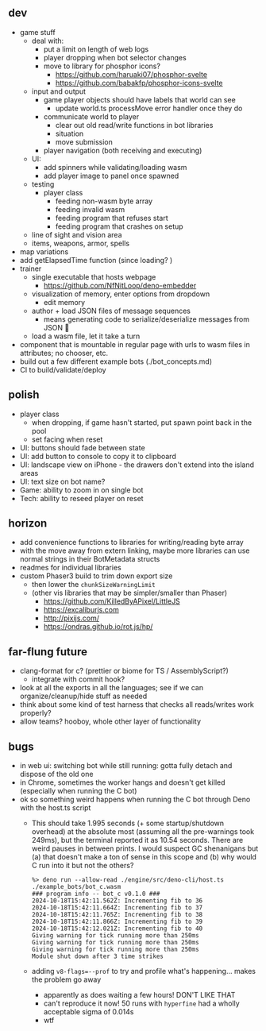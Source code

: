 ## dev
* game stuff
  * deal with:
    * put a limit on length of web logs
    * player dropping when bot selector changes
    * move to library for phosphor icons?
      * https://github.com/haruaki07/phosphor-svelte
      * https://github.com/babakfp/phosphor-icons-svelte
  * input and output
    * game player objects should have labels that world can see
      * update world.ts processMove error handler once they do
    * communicate world to player
      * clear out old read/write functions in bot libraries
      * situation
      * move submission
    * player navigation (both receiving and executing)
  * UI: 
    * add spinners while validating/loading wasm
    * add player image to panel once spawned
  * testing
    * player class
      * feeding non-wasm byte array
      * feeding invalid wasm
      * feeding program that refuses start
      * feeding program that crashes on setup
  * line of sight and vision area
  * items, weapons, armor, spells
* map variations
* add getElapsedTime function (since loading? )
* trainer
  * single executable that hosts webpage
    * https://github.com/NfNitLoop/deno-embedder
  * visualization of memory, enter options from dropdown
    * edit memory
  * author + load JSON files of message sequences
    * means generating code to serialize/deserialize messages from JSON 😬
  * load a wasm file, let it take a turn
* component that is mountable in regular page with urls to wasm files in attributes; no chooser, etc. 
* build out a few different example bots (./bot_concepts.md)
* CI to build/validate/deploy

## polish
* player class
    * when dropping, if game hasn't started, put spawn point back in the pool
    * set facing when reset
* UI: buttons should fade between state
* UI: add button to console to copy it to clipboard
* UI: landscape view on iPhone - the drawers don't extend into the island areas
* UI: text size on bot name? 
* Game: ability to zoom in on single bot
* Tech: ability to reseed player on reset

## horizon
* add convenience functions to libraries for writing/reading byte array
* with the move away from extern linking, maybe more libraries can use normal strings in their BotMetadata structs
* readmes for individual libraries
* custom Phaser3 build to trim down export size
  * then lower the `chunkSizeWarningLimit`
  * (other vis libraries that may be simpler/smaller than Phaser)
    - https://github.com/KilledByAPixel/LittleJS
    - https://excaliburjs.com
    - http://pixijs.com/
    - https://ondras.github.io/rot.js/hp/

## far-flung future
* clang-format for c? (prettier or biome for TS / AssemblyScript?)
  * integrate with commit hook?
* look at all the exports in all the languages; see if we can organize/cleanup/hide stuff as needed
* think about some kind of test harness that checks all reads/writes work properly? 
* allow teams? hooboy, whole other layer of functionality

## bugs
* in web ui: switching bot while still running: gotta fully detach and dispose of the old one
* in Chrome, sometimes the worker hangs and doesn't get killed (especially when running the C bot)
* ok so something weird happens when running the C bot through Deno with the host.ts script
    * This should take 1.995 seconds (+ some startup/shutdown overhead) at the absolute most (assuming all the pre-warnings took 249ms), but the terminal reported it as 10.54 seconds. There are weird pauses in between prints. I would suspect GC shenanigans but (a) that doesn't make a ton of sense in this scope and (b) why would C run into it but not the others? 

        ```
        %> deno run --allow-read ./engine/src/deno-cli/host.ts ./example_bots/bot_c.wasm
        ### program info -- bot_c v0.1.0 ###
        2024-10-18T15:42:11.562Z: Incrementing fib to 36
        2024-10-18T15:42:11.664Z: Incrementing fib to 37
        2024-10-18T15:42:11.765Z: Incrementing fib to 38
        2024-10-18T15:42:11.866Z: Incrementing fib to 39
        2024-10-18T15:42:12.021Z: Incrementing fib to 40
        Giving warning for tick running more than 250ms
        Giving warning for tick running more than 250ms
        Giving warning for tick running more than 250ms
        Module shut down after 3 time strikes
        ```

    * adding `v8-flags=--prof` to try and profile what's happening... makes the problem go away
      * apparently as does waiting a few hours! DON'T LIKE THAT
      * can't reproduce it now! 50 runs with `hyperfine` had a wholly acceptable sigma of 0.014s
      * wtf

